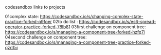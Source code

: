 codesandbox links to projects

01complex state: https://codesandbox.io/s/changing-complex-state-practice-forked-q9foer
02to do list   : https://codesandbox.io/s/es6-spread-operator-practice-forked-78lb81
03first challenge on component tree: https://codesandbox.io/s/managing-a-component-tree-forked-hzfq7i
04second challenge on component tree: https://codesandbox.io/s/managing-a-component-tree-practice-forked-qzn15i